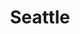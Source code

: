 ---
title: Seattle
category: North America
image: /assets/list_images/placeholder.png
maps_url: https://maps.app.goo.gl/j5rAi9hJoNGyFeLZ8
---